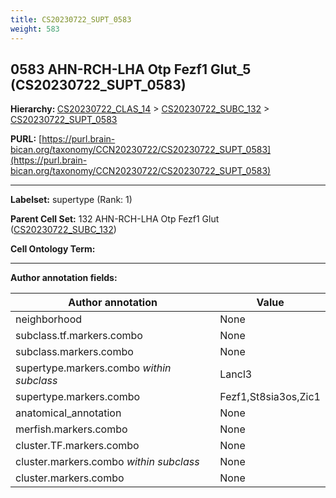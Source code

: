 ```yaml
---
title: CS20230722_SUPT_0583
weight: 583
---
```

## 0583 AHN-RCH-LHA Otp Fezf1 Glut_5 (CS20230722_SUPT_0583)
<b>Hierarchy: </b>
[CS20230722_CLAS_14](../CS20230722_CLAS_14) >
[CS20230722_SUBC_132](../CS20230722_SUBC_132) >
[CS20230722_SUPT_0583](../CS20230722_SUPT_0583)

**PURL:** [https://purl.brain-bican.org/taxonomy/CCN20230722/CS20230722_SUPT_0583](https://purl.brain-bican.org/taxonomy/CCN20230722/CS20230722_SUPT_0583)

---


**Labelset:** supertype (Rank: 1)

**Parent Cell Set:** 132 AHN-RCH-LHA Otp Fezf1 Glut ([CS20230722_SUBC_132](../CS20230722_SUBC_132))



**Cell Ontology Term:** 

[MARKER GENES.]: #


---

[TRANSFERRED ANNOTATIONS.]: #


[AUTHOR ANNOTATION FIELDS.]: #


**Author annotation fields:**

| Author annotation | Value |
|-------------------|-------|
|neighborhood|None|
|subclass.tf.markers.combo|None|
|subclass.markers.combo|None|
|supertype.markers.combo _within subclass_|Lancl3|
|supertype.markers.combo|Fezf1,St8sia3os,Zic1|
|anatomical_annotation|None|
|merfish.markers.combo|None|
|cluster.TF.markers.combo|None|
|cluster.markers.combo _within subclass_|None|
|cluster.markers.combo|None|
